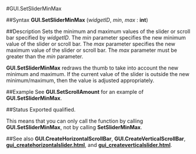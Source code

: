 
#GUI.SetSliderMinMax

##Syntax
**GUI.SetSliderMinMax** (_widgetID_, _min_, _max_ : **int**)


##Description
Sets the minimum and maximum values of the slider or scroll bar specified by _widgetID_. The _min_ parameter specifies the new minimum value of the slider or scroll bar. The _max_ parameter specifies the new maximum value of the slider or scroll bar. The _max_ parameter must be greater than the _min_ parameter.

**GUI.SetSliderMinMax** redraws the thumb to take into account the new minimum and maximum. If the current value of the slider is outside the new minimum/maximum, then the value is adjusted appropriately.


##Example
See **GUI.SetScrollAmount** for an example of **GUI.SetSliderMinMax**.


##Status
Exported qualified.

This means that you can only call the function by calling **GUI.SetSliderMinMax**, not by calling **SetSliderMinMax**.


##See also
**GUI.CreateHorizontalScrollBar**, **GUI.CreateVerticalScrollBar**, **[gui_createhorizontalslider.html](GUI.CreateHorizontalSlider)**, and **[gui_createverticalslider.html](GUI.CreateVerticalSlider)**.

